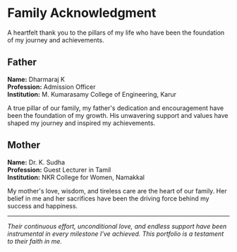 # Family Acknowledgment

A heartfelt thank you to the pillars of my life who have been the foundation of my journey and achievements.

## Father
**Name:** Dharmaraj K  
**Profession:** Admission Officer  
**Institution:** M. Kumarasamy College of Engineering, Karur

A true pillar of our family, my father's dedication and encouragement have been the foundation of my growth. His unwavering support and values have shaped my journey and inspired my achievements.

## Mother
**Name:** Dr. K. Sudha  
**Profession:** Guest Lecturer in Tamil  
**Institution:** NKR College for Women, Namakkal

My mother's love, wisdom, and tireless care are the heart of our family. Her belief in me and her sacrifices have been the driving force behind my success and happiness.

---

*Their continuous effort, unconditional love, and endless support have been instrumental in every milestone I've achieved. This portfolio is a testament to their faith in me.*
